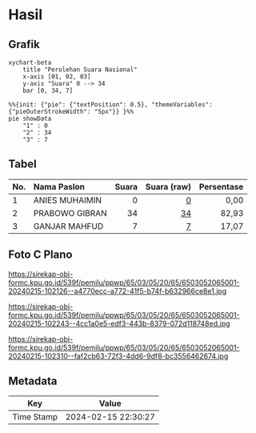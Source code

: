 # Hasil

## Grafik

```mermaid
xychart-beta
    title "Perolehan Suara Nasional"
    x-axis [01, 02, 03]
    y-axis "Suara" 0 --> 34
    bar [0, 34, 7]
```

```mermaid
%%{init: {"pie": {"textPosition": 0.5}, "themeVariables": {"pieOuterStrokeWidth": "5px"}} }%%
pie showData
    "1" : 0
    "2" : 34
    "3" : 7
```

## Tabel

| No. | Nama Paslon    | Suara | Suara (raw) | Persentase |
|:--- |:-------------- | -----:| -----------:| ----------:|
| 1   | ANIES MUHAIMIN | 0     | [0][p-1]    | 0,00       |
| 2   | PRABOWO GIBRAN | 34    | [34][p-2]   | 82,93      |
| 3   | GANJAR MAHFUD  | 7     | [7][p-3]    | 17,07      |


[p-1]: https://github.com/gigit-pemilu/pemilu-2024/blob/main/pilpres/hitung-suara/sub/65-kalimantan-utara/sub/03-nunukan/sub/05-krayan/sub/2065-pa'-putuk/sub/001-tps/sub/paslon-1.txt
[p-2]: https://github.com/gigit-pemilu/pemilu-2024/blob/main/pilpres/hitung-suara/sub/65-kalimantan-utara/sub/03-nunukan/sub/05-krayan/sub/2065-pa'-putuk/sub/001-tps/sub/paslon-2.txt
[p-3]: https://github.com/gigit-pemilu/pemilu-2024/blob/main/pilpres/hitung-suara/sub/65-kalimantan-utara/sub/03-nunukan/sub/05-krayan/sub/2065-pa'-putuk/sub/001-tps/sub/paslon-3.txt

## Foto C Plano

https://sirekap-obj-formc.kpu.go.id/539f/pemilu/ppwp/65/03/05/20/65/6503052065001-20240215-102126--a4770ecc-a772-41f5-b74f-b632966ce8e1.jpg

https://sirekap-obj-formc.kpu.go.id/539f/pemilu/ppwp/65/03/05/20/65/6503052065001-20240215-102243--4cc1a0e5-edf3-443b-8379-072d118748ed.jpg

https://sirekap-obj-formc.kpu.go.id/539f/pemilu/ppwp/65/03/05/20/65/6503052065001-20240215-102310--faf2cb63-72f3-4dd6-9df8-bc3556462674.jpg


## Metadata

| Key        | Value               |
| ---------- | ------------------- |
| Time Stamp | 2024-02-15 22:30:27 |



